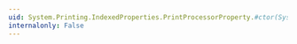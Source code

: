 ```yaml
---
uid: System.Printing.IndexedProperties.PrintProcessorProperty.#ctor(System.String,System.Object)
internalonly: False
---
```

